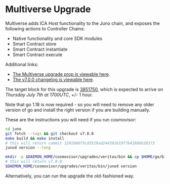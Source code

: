 # Multiverse Upgrade

Multiverse adds ICA Host functionality to the Juno chain, and exposes the following actions to Controller Chains:

- Native functionality and core SDK modules
- Smart Contract store
- Smart Contract instantiate
- Smart Contract execute

Additional links:

- [The Multiverse upgrade prop is viewable here](https://www.mintscan.io/juno/proposals/28).
- [The v7.0.0 changelog is viewable here](https://github.com/CosmosContracts/juno/releases/tag/v7.0.0).

The target block for this upgrade is [3851750](https://www.mintscan.io/juno/blocks/3851750), which is expected to arrive on _Thursday July 7th at 1700UTC_, +/- 1 hour.

Note that go 1.18 is now required - so you will need to remove any older version of go and install the right version if you are building manually.

These are the instructions you will need if you run cosmovisor:

```bash
cd juno
git fetch --tags && git checkout v7.0.0
make build && make install
# this will return commit 1291b66f3cd3529ad244391619f7b4166bb28373
junod version --long

mkdir -p $DAEMON_HOME/cosmovisor/upgrades/veritas/bin && cp $HOME/go/bin/junod $DAEMON_HOME/cosmovisor/upgrades/veritas/bin
# this will return v7.0.0
$DAEMON_HOME/cosmovisor/upgrades/veritas/bin/junod version
```

Alternatively, you can run the upgrade the old-fashioned way.

